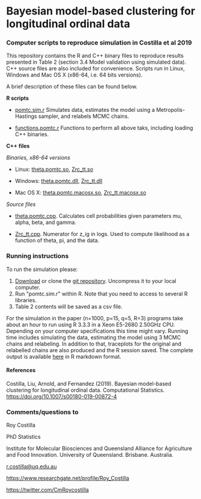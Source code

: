# Bayesian model-based clustering for longitudinal ordinal data #


### Computer scripts to reproduce simulation in Costilla et al 2019 ###
This repository contains the R and C++ binary files to reproduce results presented in Table 2 (section 3.4 Model validation using simulated data). C++ source files are also included for convenience. Scripts run in Linux, Windows and Mac OS X (x86-64, i.e. 64 bits versions).

A brief description of these files can be found below. 

**R scripts**

+ [pomtc.sim.r](https://github.com/Cholokiwi/pomtc/blob/master/pomtc.sim.r)
Simulates data, estimates the model using a Metropolis-Hastings sampler, and relabels MCMC chains.

+ [functions.pomtc.r](https://github.com/Cholokiwi/pomtc/blob/master/functions.pomtc.r)
Functions to perform all above taks, including loading C++ binaries.


**C++ files**

*Binaries, x86-64 versions*

+ Linux: [theta.pomtc.so](https://github.com/Cholokiwi/pomtc/blob/master/theta.pomtc.so), [Zrc_tt.so](https://github.com/Cholokiwi/pomtc/blob/master/Zrc_tt.so)

+ Windows: [theta.pomtc.dll](https://github.com/Cholokiwi/pomtc/blob/master/theta.pomtc.dll), [Zrc_tt.dll](https://github.com/Cholokiwi/pomtc/blob/master/Zrc_tt.dll)

+ Mac OS X: [theta.pomtc.macosx.so](https://github.com/Cholokiwi/pomtc/blob/master/theta.pomtc.macosx.so), [Zrc_tt.macosx.so](https://github.com/Cholokiwi/pomtc/blob/master/Zrc_tt.macosx.so)


*Source files*

+ [theta.pomtc.cpp](https://github.com/Cholokiwi/pomtc/blob/master/theta.pomtc.cpp). Calculates cell probabilities given parameters mu, alpha, beta, and gamma.

+ [Zrc_tt.cpp](https://github.com/Cholokiwi/pomtc/blob/master/Zrc_tt.cpp). Numerator for z_ig in logs. Used to compute likelihood as a function of theta, pi, and the data.

  
  
### Running instructions ###

To run the simulation please:

1. [Download](https://github.com/Cholokiwi/pomtc/archive/master.zip) or clone the [git repository](https://github.com/Cholokiwi/pomtc). Uncompress it to your local computer.
2. Run "pomtc.sim.r" within R. Note that you need to access to several R libraries.
3. Table 2 contents will be saved as a csv file. 

For the simulation in the paper (n=1000, p=15, q=5, R=3) programs take about an hour to run using R 3.3.3 in a Xeon E5-2680 2.50GHz CPU. Depending on your computer specifications this time might vary. Running time includes simulating the data, estimating the model using 3 MCMC chains and relabeling. In addition to that, traceplots for the original and relabelled chains are also produced and the R session saved. The complete output is available [here](https://rawgit.com/Cholokiwi/pomtc/master/pomtc.sim.html) in R markdown format.


#### References ####
Costilla, Liu, Arnold, and Fernandez (2019). Bayesian model-based clustering for longitudinal ordinal data. Computational Statistics. https://doi.org/10.1007/s00180-019-00872-4

### Comments/questions to ###
Roy Costilla

PhD Statistics

Institute for Molecular Biosciences and Queensland Alliance for Agriculture and Food Innovation. University of Queensland. Brisbane. Australia.

r.costilla@uq.edu.au

https://www.researchgate.net/profile/Roy_Costilla

https://twitter.com/CmRoycostilla

